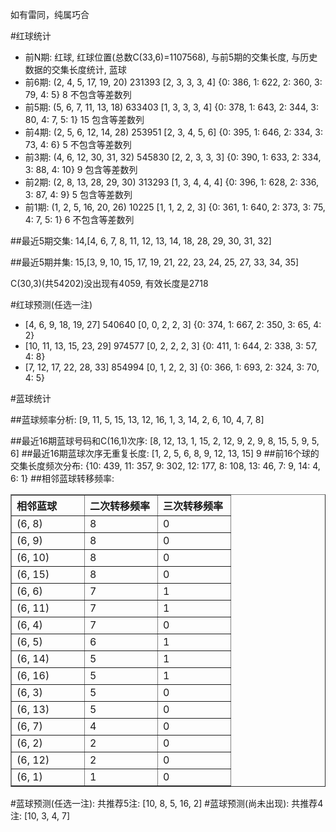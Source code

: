 <!-- 
.. title: 双色球2013019期(2013-02-19)数据分析报告
.. slug: slott-2013019-2013-02-19-report
.. date: 2013-02-20 08:00:00 UTC+08:00
.. tags: Lottery
.. link: 
.. description: 
.. type: text
-->

如有雷同，纯属巧合

<!-- TEASER_END-->

#红球统计

- 前N期: 红球, 红球位置(总数C(33,6)=1107568), 与前5期的交集长度, 与历史数据的交集长度统计, 蓝球
- 前6期: (2, 4, 5, 17, 19, 20) 231393 [2, 3, 3, 3, 4] {0: 386, 1: 622, 2: 360, 3: 79, 4: 5} 8 不包含等差数列
- 前5期: (5, 6, 7, 11, 13, 18) 633403 [1, 3, 3, 3, 4] {0: 378, 1: 643, 2: 344, 3: 80, 4: 7, 5: 1} 15 包含等差数列
- 前4期: (2, 5, 6, 12, 14, 28) 253951 [2, 3, 4, 5, 6] {0: 395, 1: 646, 2: 334, 3: 73, 4: 6} 5 不包含等差数列
- 前3期: (4, 6, 12, 30, 31, 32) 545830 [2, 2, 3, 3, 3] {0: 390, 1: 633, 2: 334, 3: 88, 4: 10} 9 包含等差数列
- 前2期: (2, 8, 13, 28, 29, 30) 313293 [1, 3, 4, 4, 4] {0: 396, 1: 628, 2: 336, 3: 87, 4: 9} 5 包含等差数列
- 前1期: (1, 2, 5, 16, 20, 26) 10225 [1, 1, 2, 2, 3] {0: 361, 1: 640, 2: 373, 3: 75, 4: 7, 5: 1} 6 不包含等差数列

##最近5期交集:
14,[4, 6, 7, 8, 11, 12, 13, 14, 18, 28, 29, 30, 31, 32]

##最近5期并集:
15,[3, 9, 10, 15, 17, 19, 21, 22, 23, 24, 25, 27, 33, 34, 35]

C(30,3)(共54202)没出现有4059, 
有效长度是2718

#红球预测(任选一注)

- [4, 6, 9, 18, 19, 27] 540640 [0, 0, 2, 2, 3] {0: 374, 1: 667, 2: 350, 3: 65, 4: 2}
- [10, 11, 13, 15, 23, 29] 974577 [0, 2, 2, 2, 3] {0: 411, 1: 644, 2: 338, 3: 57, 4: 8}
- [7, 12, 17, 22, 28, 33] 854994 [0, 1, 2, 2, 3] {0: 366, 1: 693, 2: 324, 3: 70, 4: 5}

#蓝球统计

##蓝球频率分析:
[9, 11, 5, 15, 13, 12, 16, 1, 3, 14, 2, 6, 10, 4, 7, 8]

##最近16期蓝球号码和C(16,1)次序:
[8, 12, 13, 1, 15, 2, 12, 9, 2, 9, 8, 15, 5, 9, 5, 6]
##最近16期蓝球次序无重复长度:
[1, 2, 5, 6, 8, 9, 12, 13, 15] 9
##前16个球的交集长度频次分布:
{10: 439, 11: 357, 9: 302, 12: 177, 8: 108, 13: 46, 7: 9, 14: 4, 6: 1}
##相邻蓝球转移频率:
<table border="1" class="table table-striped dataframe">
  <thead>
    <tr style="text-align: left;">
      <th style="min-width: 100px;">相邻蓝球</th>
      <th style="min-width: 100px;">二次转移频率</th>
      <th style="min-width: 100px;">三次转移频率</th>
    </tr>
  </thead>
  <tbody>
    <tr>
      <td>  (6, 8)</td>
      <td> 8</td>
      <td> 0</td>
    </tr>
    <tr>
      <td>  (6, 9)</td>
      <td> 8</td>
      <td> 0</td>
    </tr>
    <tr>
      <td> (6, 10)</td>
      <td> 8</td>
      <td> 0</td>
    </tr>
    <tr>
      <td> (6, 15)</td>
      <td> 8</td>
      <td> 0</td>
    </tr>
    <tr>
      <td>  (6, 6)</td>
      <td> 7</td>
      <td> 1</td>
    </tr>
    <tr>
      <td> (6, 11)</td>
      <td> 7</td>
      <td> 1</td>
    </tr>
    <tr>
      <td>  (6, 4)</td>
      <td> 7</td>
      <td> 0</td>
    </tr>
    <tr>
      <td>  (6, 5)</td>
      <td> 6</td>
      <td> 1</td>
    </tr>
    <tr>
      <td> (6, 14)</td>
      <td> 5</td>
      <td> 1</td>
    </tr>
    <tr>
      <td> (6, 16)</td>
      <td> 5</td>
      <td> 1</td>
    </tr>
    <tr>
      <td>  (6, 3)</td>
      <td> 5</td>
      <td> 0</td>
    </tr>
    <tr>
      <td> (6, 13)</td>
      <td> 5</td>
      <td> 0</td>
    </tr>
    <tr>
      <td>  (6, 7)</td>
      <td> 4</td>
      <td> 0</td>
    </tr>
    <tr>
      <td>  (6, 2)</td>
      <td> 2</td>
      <td> 0</td>
    </tr>
    <tr>
      <td> (6, 12)</td>
      <td> 2</td>
      <td> 0</td>
    </tr>
    <tr>
      <td>  (6, 1)</td>
      <td> 1</td>
      <td> 0</td>
    </tr>
  </tbody>
</table>
#蓝球预测(任选一注):
共推荐5注: [10, 8, 5, 16, 2]
#蓝球预测(尚未出现):
共推荐4注: [10, 3, 4, 7]

